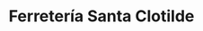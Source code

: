 ---
title: "Ferretería Santa Clotilde"
url: /albolote/ferreteria-santa-clotilde/
shop: Eisenwaren
---